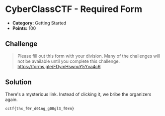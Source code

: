 # CyberClassCTF - Required Form

* **Category:** Getting Started
* **Points:** 100

## Challenge

> Please fill out this form with your division. Many of the challenges will not be available until you complete this challenge.
> https://forms.gle/FDymHswnuY5Yva4c6


## Solution

There's a mysterious link. Instead of clicking it, we bribe the organizers again.


```
cctf{thx_f0r_d01ng_g00gl3_f0rm}
```